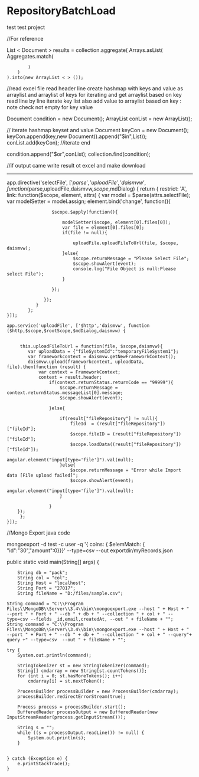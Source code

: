 # RepositoryBatchLoad
test
test project


//For reference


List < Document > results =
	collection.aggregate(
		Arrays.asList(
			Aggregates.match(
				
			)
		)
	).into(new ArrayList < > ());

//read excel file
	read header line
	create hashmap with keys and value as arraylist
	and arraylist of keys for iterating and get arraylist based on key
	read line by line
	iterate key list also
		add value to arraylist based on key : note check not empty for key value
		
Document condition  = new Document();
ArrayList<Document> conList = new ArrayList<Document>();

// iterate hashmap keyset and value
Document keyCon = new Document();
keyCon.append(key,new Document().append("$in",List));
conList.add(keyCon);
//iterate end

condition.append("$or",conList);
collection.find(condition);

//if output came write result ot excel and make download


----------------------------------
app.directive('selectFile', ['$parse','uploadFile','daismvw', function ($parse,uploadFile,daismvw,$scope,$mdDialog) {
            return {
               restrict: 'A',
               link: function($scope, element, attrs) {
                  var model = $parse(attrs.selectFile);
                  var modelSetter = model.assign;
                  element.bind('change', function(){
                	 
                     $scope.$apply(function(){
                    	 
                    	 modelSetter($scope, element[0].files[0]);
                    	 var file = element[0].files[0];
                    	 if(file != null){
                    		                   		
                    		 uploadFile.uploadFileToUrl(file, $scope, daismvw);
                    	 }else{
                    		 $scope.returnMessage = "Please Select File";
                 		     $scope.showAlert(event);
                 		     console.log("File Object is null:Please select File");
                    	 }
                        
                     });
                     
                  });
               }
            };
    }]); 

	app.service('uploadFile', ['$http','daismvw', function ($http,$scope,$rootScope,$mdDialog,daismvw) {
		
	 
		 this.uploadFileToUrl = function(file, $scope,daismvw){
			var uploadData = {"fileSystemId":"temporaryFileSystem1"};
			var frameworkcontext = daismvw.getNewFrameworkContext();
			daismvw.upload(frameworkcontext, uploadData, file).then(function (result) {
				var context = FrameworkContext;
				context = result.header;
					if(context.returnStatus.returnCode == "99999"){
						$scope.returnMessage = context.returnStatus.messageList[0].message;
						$scope.showAlert(event);
				  
					}else{
	        	 
						if(result["fileRepository"] != null){
							fileId  = (result["fileRepository"])["fileId"];
							$scope.fileID = (result["fileRepository"])["fileId"];
							$scope.loadData((result["fileRepository"])["fileId"]);
							angular.element("input[type='file']").val(null);
						}else{
							$scope.returnMessage = "Error while Import data [File upload failed]";
							$scope.showAlert(event);
							angular.element("input[type='file']").val(null);
						}
 					
					}
	    });
		 }; 
	}]);




//Mongo Export java code

mongoexport -d test -c user -q '{ coins: { $elemMatch: { "id":"30","amount":0}}}' --type=csv --out exportdir/myRecords.json

public static void main(String[] args) {

        String db = "pack";
        String col = "col";
        String Host = "localhost";
        String Port = "27017";
        String fileName = "D:/files/sample.csv";

    String command = "C:\\Program Files\\MongoDB\\Server\\3.4\\bin\\mongoexport.exe --host " + Host + " --port " + Port + " --db " + db + " --collection " + col + " --type=csv --fields _id,email,createdAt, --out " + fileName + "";
    String command = "C:\\Program Files\\MongoDB\\Server\\3.4\\bin\\mongoexport.exe --host " + Host + " --port " + Port + " --db " + db + " --collection " + col + " --query"+ query +" --type=csv  --out " + fileName + "";

    try {
        System.out.println(command);

        StringTokenizer st = new StringTokenizer(command);
        String[] cmdarray = new String[st.countTokens()];
        for (int i = 0; st.hasMoreTokens(); i++)
            cmdarray[i] = st.nextToken();

        ProcessBuilder processBuilder = new ProcessBuilder(cmdarray);
        processBuilder.redirectErrorStream(true);

        Process process = processBuilder.start();
        BufferedReader processOutput = new BufferedReader(new InputStreamReader(process.getInputStream()));

        String s = "";
        while ((s = processOutput.readLine()) != null) {
            System.out.println(s);
        }


    } catch (Exception e) {
        e.printStackTrace();
    }
